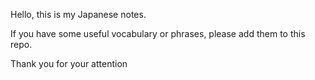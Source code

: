 Hello, this is my Japanese notes.

If you have some useful vocabulary or phrases, please add them to this repo.

Thank you for your attention

